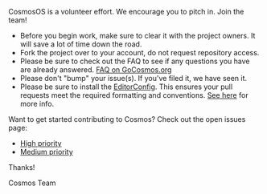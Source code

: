 CosmosOS is a volunteer effort. We encourage you to pitch in. Join the team!

- Before you begin work, make sure to clear it with the project owners. It will save a lot of time down the road.
- Fork the project over to your account, do not request repository access.
- Please be sure to check out the FAQ to see if any questions you have are already answered. [FAQ on GoCosmos.org](https://www.gocosmos.org/faq/)
- Please don't "bump" your issue(s). If you've filed it, we have seen it.
- Please be sure to install the [EditorConfig](https://visualstudiogallery.msdn.microsoft.com/c8bccfe2-650c-4b42-bc5c-845e21f96328). This ensures your pull requests meet the required formatting and conventions. [See here](https://github.com/CosmosOS/Cosmos/wiki/FAQ#what-is-this-editorconfig-file-and-how-do-i-use-it) for more info.

Want to get started contributing to Cosmos? Check out the open issues page:
- [High priority](https://github.com/CosmosOS/Cosmos/issues?q=is%3Aopen+is%3Aissue+label%3Apriority_high)
- [Medium priority](https://github.com/CosmosOS/Cosmos/labels/priority_medium)


Thanks!

Cosmos Team
